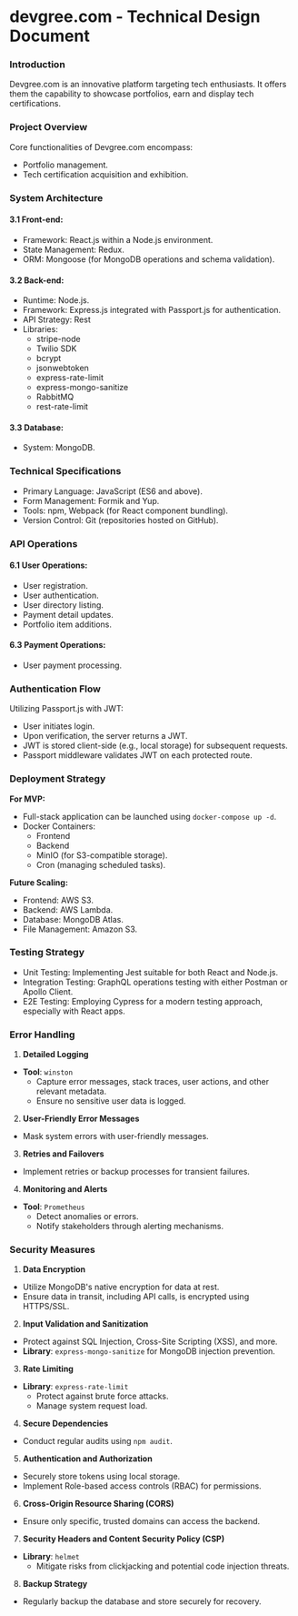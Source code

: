 # devgree.com - Technical Design Document
 
### Introduction
Devgree.com is an innovative platform targeting tech enthusiasts. It offers them the capability to showcase portfolios, earn and display tech certifications.

### Project Overview
Core functionalities of Devgree.com encompass:
- Portfolio management.
- Tech certification acquisition and exhibition.
 

### System Architecture

#### 3.1 Front-end:
- Framework: React.js within a Node.js environment.
- State Management: Redux.
- ORM: Mongoose (for MongoDB operations and schema validation).

#### 3.2 Back-end:
- Runtime: Node.js.
- Framework: Express.js integrated with Passport.js for authentication.
- API Strategy: Rest
- Libraries:
  - stripe-node
  - Twilio SDK
  - bcrypt
  - jsonwebtoken
  - express-rate-limit
  - express-mongo-sanitize
  - RabbitMQ
  - rest-rate-limit

#### 3.3 Database:
- System: MongoDB.

### Technical Specifications
- Primary Language: JavaScript (ES6 and above).
- Form Management: Formik  and Yup.
- Tools: npm, Webpack (for React component bundling).
- Version Control: Git (repositories hosted on GitHub).


### API Operations  

#### 6.1 User Operations:
- User registration.
- User authentication.
- User directory listing.
- Payment detail updates.
- Portfolio item additions.

#### 6.3 Payment Operations:
- User payment processing.
 
### Authentication Flow
Utilizing Passport.js with JWT:
- User initiates login.
- Upon verification, the server returns a JWT.
- JWT is stored client-side (e.g., local storage) for subsequent requests.
- Passport middleware validates JWT on each protected route.

### Deployment Strategy
**For MVP:**
- Full-stack application can be launched using `docker-compose up -d`.
- Docker Containers:
  - Frontend
  - Backend
  - MinIO (for S3-compatible storage).
  - Cron (managing scheduled tasks).

**Future Scaling:**
- Frontend: AWS S3.
- Backend: AWS Lambda.
- Database: MongoDB Atlas.
- File Management: Amazon S3.

### Testing Strategy
- Unit Testing: Implementing Jest suitable for both React and Node.js.
- Integration Testing: GraphQL operations testing with either Postman or Apollo Client.
- E2E Testing: Employing Cypress for a modern testing approach, especially with React apps.

### Error Handling

1. **Detailed Logging**
- **Tool**: `winston`
  - Capture error messages, stack traces, user actions, and other relevant metadata.
  - Ensure no sensitive user data is logged.

2. **User-Friendly Error Messages**
- Mask system errors with user-friendly messages.

3. **Retries and Failovers**
- Implement retries or backup processes for transient failures.

4. **Monitoring and Alerts**
- **Tool**: `Prometheus`
  - Detect anomalies or errors.
  - Notify stakeholders through alerting mechanisms.

### Security Measures

1. **Data Encryption**
- Utilize MongoDB's native encryption for data at rest.
- Ensure data in transit, including API calls, is encrypted using HTTPS/SSL.

2. **Input Validation and Sanitization**
- Protect against SQL Injection, Cross-Site Scripting (XSS), and more.
- **Library**: `express-mongo-sanitize` for MongoDB injection prevention.

3. **Rate Limiting**
- **Library**: `express-rate-limit` 
  - Protect against brute force attacks.
  - Manage system request load.

4. **Secure Dependencies**
- Conduct regular audits using `npm audit`.

5. **Authentication and Authorization**
- Securely store tokens using local storage.
- Implement Role-based access controls (RBAC) for permissions.

6. **Cross-Origin Resource Sharing (CORS)**
- Ensure only specific, trusted domains can access the backend.

7. **Security Headers and Content Security Policy (CSP)**
- **Library**: `helmet`
  - Mitigate risks from clickjacking and potential code injection threats.

8. **Backup Strategy**
- Regularly backup the database and store securely for recovery.
